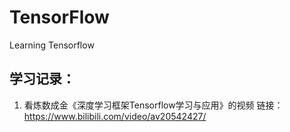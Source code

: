 # TensorFlow
Learning Tensorflow

## 学习记录：
1. 看炼数成金《深度学习框架Tensorflow学习与应用》的视频
链接：https://www.bilibili.com/video/av20542427/

